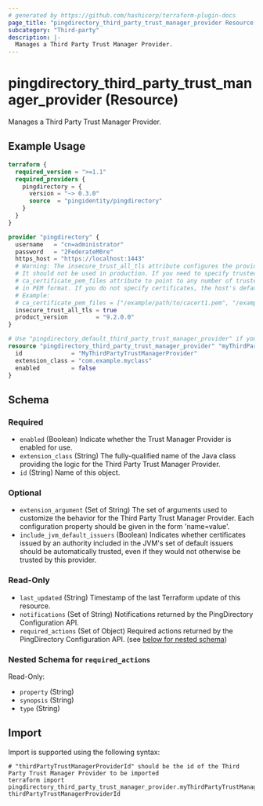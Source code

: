 ```yaml
---
# generated by https://github.com/hashicorp/terraform-plugin-docs
page_title: "pingdirectory_third_party_trust_manager_provider Resource - terraform-provider-pingdirectory"
subcategory: "Third-party"
description: |-
  Manages a Third Party Trust Manager Provider.
---
```


# pingdirectory_third_party_trust_manager_provider (Resource)

Manages a Third Party Trust Manager Provider.

## Example Usage

```terraform
terraform {
  required_version = ">=1.1"
  required_providers {
    pingdirectory = {
      version = "~> 0.3.0"
      source  = "pingidentity/pingdirectory"
    }
  }
}

provider "pingdirectory" {
  username   = "cn=administrator"
  password   = "2FederateM0re"
  https_host = "https://localhost:1443"
  # Warning: The insecure_trust_all_tls attribute configures the provider to trust any certificate presented by the PingDirectory server.
  # It should not be used in production. If you need to specify trusted CA certificates, use the
  # ca_certificate_pem_files attribute to point to any number of trusted CA certificate files
  # in PEM format. If you do not specify certificates, the host's default root CA set will be used.
  # Example:
  # ca_certificate_pem_files = ["/example/path/to/cacert1.pem", "/example/path/to/cacert2.pem"]
  insecure_trust_all_tls = true
  product_version        = "9.2.0.0"
}

# Use "pingdirectory_default_third_party_trust_manager_provider" if you are adopting existing configuration from the PingDirectory server into Terraform
resource "pingdirectory_third_party_trust_manager_provider" "myThirdPartyTrustManagerProvider" {
  id              = "MyThirdPartyTrustManagerProvider"
  extension_class = "com.example.myclass"
  enabled         = false
}
```

<!-- schema generated by tfplugindocs -->
## Schema

### Required

- `enabled` (Boolean) Indicate whether the Trust Manager Provider is enabled for use.
- `extension_class` (String) The fully-qualified name of the Java class providing the logic for the Third Party Trust Manager Provider.
- `id` (String) Name of this object.

### Optional

- `extension_argument` (Set of String) The set of arguments used to customize the behavior for the Third Party Trust Manager Provider. Each configuration property should be given in the form 'name=value'.
- `include_jvm_default_issuers` (Boolean) Indicates whether certificates issued by an authority included in the JVM's set of default issuers should be automatically trusted, even if they would not otherwise be trusted by this provider.

### Read-Only

- `last_updated` (String) Timestamp of the last Terraform update of this resource.
- `notifications` (Set of String) Notifications returned by the PingDirectory Configuration API.
- `required_actions` (Set of Object) Required actions returned by the PingDirectory Configuration API. (see [below for nested schema](#nestedatt--required_actions))

<a id="nestedatt--required_actions"></a>
### Nested Schema for `required_actions`

Read-Only:

- `property` (String)
- `synopsis` (String)
- `type` (String)

## Import

Import is supported using the following syntax:

```shell
# "thirdPartyTrustManagerProviderId" should be the id of the Third Party Trust Manager Provider to be imported
terraform import pingdirectory_third_party_trust_manager_provider.myThirdPartyTrustManagerProvider thirdPartyTrustManagerProviderId
```
